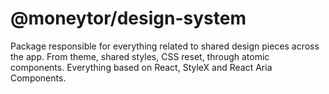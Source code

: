# @moneytor/design-system

Package responsible for everything related to shared design pieces across the app. From theme, shared styles, CSS reset, through atomic components. Everything based on React, StyleX and React Aria Components.

